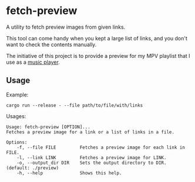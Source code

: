 # fetch-preview

A utility to fetch preview images from given links.

This tool can come handy when you kept a large list of links, and you don't want to check the contents manually.

The initiative of this project is to provide a preview for my MPV playlist that I use as a [music player](https://codeberg.org/iff/dotfiles/src/branch/main/shell/ms).

## Usage

Example:
```
cargo run --release - --file path/to/file/with/links
```

Usages:
```
Usage: fetch-preview [OPTION]...
Fetches a preview image for a link or a list of links in a file.

Options:
	-f, --file FILE         Fetches a preview image for each link in FILE.
	-l, --link LINK         Fetches a preview image for LINK.
	-o, --output_dir DIR    Sets the output directory to DIR. (default: ./preview)
	-h, --help              Shows this help.
```
